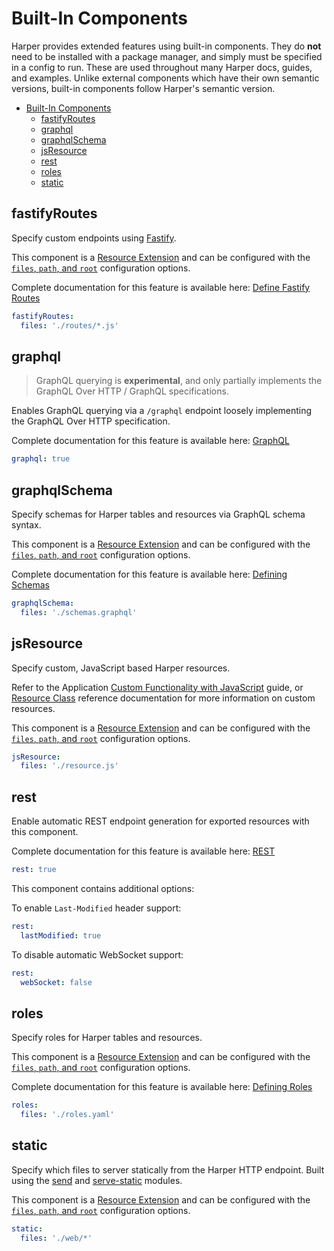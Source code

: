 # Built-In Components

Harper provides extended features using built-in components. They do **not** need to be installed with a package manager, and simply must be specified in a config to run. These are used throughout many Harper docs, guides, and examples. Unlike external components which have their own semantic versions, built-in components follow Harper's semantic version.

* [Built-In Components](built-in.md#built-in-components)
  * [fastifyRoutes](built-in.md#fastifyroutes)
  * [graphql](built-in.md#graphql)
  * [graphqlSchema](built-in.md#graphqlschema)
  * [jsResource](built-in.md#jsresource)
  * [rest](built-in.md#rest)
  * [roles](built-in.md#roles)
  * [static](built-in.md#static)

## fastifyRoutes

Specify custom endpoints using [Fastify](https://fastify.dev/).

This component is a [Resource Extension](reference.md#resource-extension) and can be configured with the [`files`, `path`, and `root`](reference.md#resource-extension-configuration) configuration options.

Complete documentation for this feature is available here: [Define Fastify Routes](../applications/define-routes.md)

```yaml
fastifyRoutes:
  files: './routes/*.js'
```

## graphql

> GraphQL querying is **experimental**, and only partially implements the GraphQL Over HTTP / GraphQL specifications.

Enables GraphQL querying via a `/graphql` endpoint loosely implementing the GraphQL Over HTTP specification.

Complete documentation for this feature is available here: [GraphQL](../../technical-details/reference/graphql.md)

```yaml
graphql: true
```

## graphqlSchema

Specify schemas for Harper tables and resources via GraphQL schema syntax.

This component is a [Resource Extension](reference.md#resource-extension) and can be configured with the [`files`, `path`, and `root`](reference.md#resource-extension-configuration) configuration options.

Complete documentation for this feature is available here: [Defining Schemas](../applications/defining-schemas.md)

```yaml
graphqlSchema:
  files: './schemas.graphql'
```

## jsResource

Specify custom, JavaScript based Harper resources.

Refer to the Application [Custom Functionality with JavaScript](../applications/#custom-functionality-with-javascript) guide, or [Resource Class](../../technical-details/reference/resource.md) reference documentation for more information on custom resources.

This component is a [Resource Extension](reference.md#resource-extension) and can be configured with the [`files`, `path`, and `root`](reference.md#resource-extension-configuration) configuration options.

```yaml
jsResource:
  files: './resource.js'
```

## rest

Enable automatic REST endpoint generation for exported resources with this component.

Complete documentation for this feature is available here: [REST](../rest.md)

```yaml
rest: true
```

This component contains additional options:

To enable `Last-Modified` header support:

```yaml
rest:
  lastModified: true
```

To disable automatic WebSocket support:

```yaml
rest:
  webSocket: false
```

## roles

Specify roles for Harper tables and resources.

This component is a [Resource Extension](reference.md#resource-extension) and can be configured with the [`files`, `path`, and `root`](reference.md#resource-extension-configuration) configuration options.

Complete documentation for this feature is available here: [Defining Roles](../applications/defining-roles.md)

```yaml
roles:
  files: './roles.yaml'
```

## static

Specify which files to server statically from the Harper HTTP endpoint. Built using the [send](https://www.npmjs.com/package/send) and [serve-static](https://www.npmjs.com/package/serve-static) modules.

This component is a [Resource Extension](reference.md#resource-extension) and can be configured with the [`files`, `path`, and `root`](reference.md#resource-extension-configuration) configuration options.

```yaml
static:
  files: './web/*'
```
